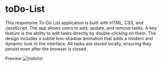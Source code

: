 # toDo-List
This responsive To-Do List application is built with HTML, CSS, and JavaScript. The app allows users to add, update, and remove tasks. A key feature is the ability to edit tasks directly by double-clicking on them. The design includes a subtle box-shadow animation that adds a modern and dynamic look to the interface. All tasks are stored locally, ensuring they persist even after the browser is closed.

Preview
![todolist](https://github.com/user-attachments/assets/08ed8494-1dfb-43a6-9003-bff55f26ebe4)
